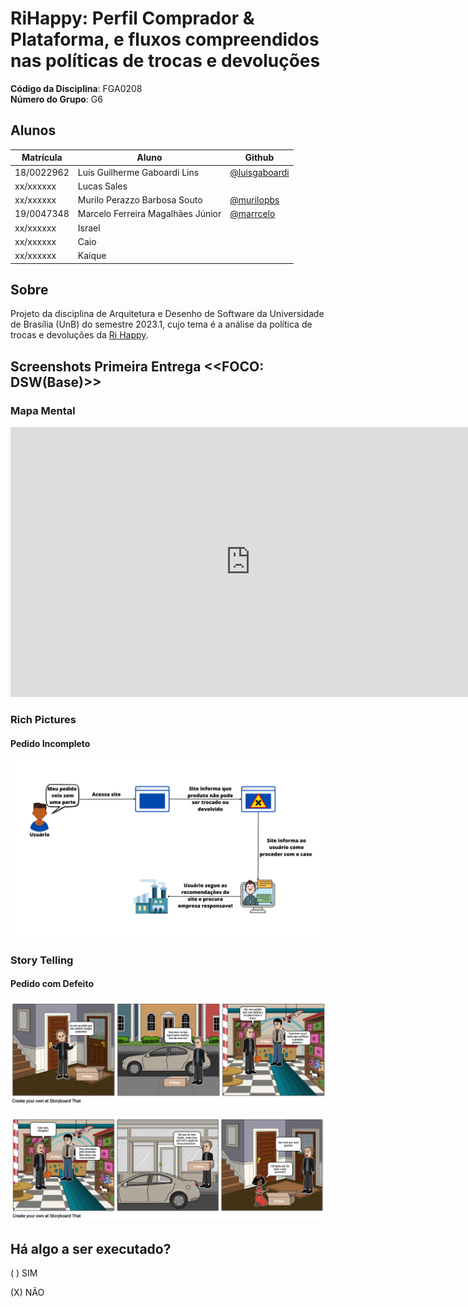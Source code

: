 # RiHappy: Perfil Comprador & Plataforma, e fluxos compreendidos nas políticas de trocas e devoluções

**Código da Disciplina**: FGA0208<br>
**Número do Grupo**: G6<br>

## Alunos

| Matrícula  | Aluno                             | Github                                           |
| ---------- | --------------------------------- | ------------------------------------------------ |
| 18/0022962 | Luís Guilherme Gaboardi Lins      | [@luisgaboardi](https://github.com/luisgaboardi) |
| xx/xxxxxx  | Lucas Sales                       |                                                  |
| xx/xxxxxx  | Murilo Perazzo Barbosa Souto      | [@murilopbs](https://github.com/murilopbs)       |
| 19/0047348 | Marcelo Ferreira Magalhães Júnior | [@marrcelo](https://github.com/marrcelo)         |
| xx/xxxxxx  | Israel                            |                                                  |
| xx/xxxxxx  | Caio                              |                                                  |
| xx/xxxxxx  | Kaique                            |                                                  |

## Sobre

Projeto da disciplina de Arquitetura e Desenho de Software da Universidade de Brasília (UnB) do semestre 2023.1, cujo tema é a análise da política de trocas e devoluções da [Ri Happy](https://www.rihappy.com.br/).

<!-- Contextualize, usando referências, links, e outros materiais como fontes. -->

## Screenshots Primeira Entrega <<FOCO: DSW(Base)>>

### Mapa Mental

<iframe width="768" height="432" src="https://miro.com/app/embed/uXjVMR6SWlc=/?pres=1&frameId=3458764552580686732&embedId=88973401414" frameborder="0" scrolling="no" allow="fullscreen; clipboard-read; clipboard-write" allowfullscreen></iframe>

### Rich Pictures

#### Pedido Incompleto

![Pedido Incompleto](Base/Imagens/RichPictures/Meu_pedido_veio_sem_uma_parte.png)

### Story Telling

#### Pedido com Defeito

![Troca na Loja 1](Base/Imagens/StoryTelling/troca_loja_1.png)

![Troca na Loja 2](Base/Imagens/StoryTelling/troca_loja_2.png)

<!-- Adicione 2 ou mais screenshots em termos de artefatos da Primeira Entrega. -->

<!-- ## Screenshots Segunda Entrega <<FOCO: DSW(Modelagem)>>
Adicione 2 ou mais screenshots em termos de artefatos da Segunda Entrega.

## Screenshots Terceira Entrega <<FOCO: DSW(Padrões de Projeto)>>
Adicione 2 ou mais screenshots em termos de artefatos da Terceira Entrega.

## Screenshots Quarta Entrega (FINAL) <<FOCOS: Arquitetura & Reutilização de Software & PROJETO FINAL>>
Adicione 2 ou mais screenshots em termos de artefatos da Quarta Entrega.

## Descritivo dos Principais Aspectos Técnicos
**Principal(is) Metodologia(s) Adotada(s)**: xxxxxx<br>
**Principais Linguagens Utilizadas e/ou Pretendidas**: xxxxxx<br>
**Principais Tecnologias Utilizadas e/ou Pretendidas**: xxxxxx<br>
**Principal(is) Estilo(s) Arquitetural(is) Adotado(s)**: xxxxxx<br> -->

## Há algo a ser executado?

( ) SIM

(X) NÃO

<!-- Se SIM, insira um manual (ou um script) para auxiliar ainda mais os interessados na execução. -->

<!-- ## Informações Complementares
Quaisquer outras informações adicionais podem ser descritas nessa seção. -->
